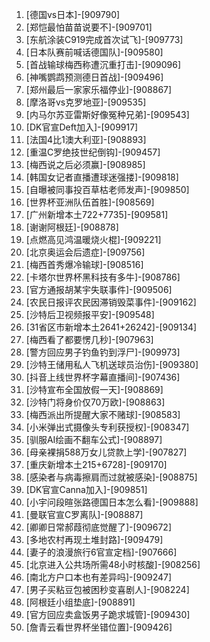 
1. [德国vs日本]-[909790]
1. [郑恺最怕苗苗说要不]-[909701]
1. [东航涂装C919完成首次试飞]-[909773]
1. [日本队赛前喊话德国队]-[909580]
1. [首战输球梅西称遭沉重打击]-[909096]
1. [神嘴鹦鹉预测德日首战]-[909496]
1. [郑州最后一家家乐福停业]-[908867]
1. [摩洛哥vs克罗地亚]-[909535]
1. [内马尔苏亚雷斯好像冤种兄弟]-[909543]
1. [DK官宣Deft加入]-[909917]
1. [法国4比1澳大利亚]-[908893]
1. [重温C罗绝技世纪倒钩]-[909457]
1. [梅西说之后必须赢]-[908985]
1. [韩国女记者直播遭球迷强搂]-[909818]
1. [自曝被同事投百草枯老师发声]-[909850]
1. [世界杯亚洲队伍首胜]-[908569]
1. [广州新增本土722+7735]-[909581]
1. [谢谢阿根廷]-[908878]
1. [点燃高见鸿温暖烧火棍]-[909221]
1. [北京奥运会后遗症]-[909756]
1. [梅西首秀爆冷输球]-[908516]
1. [卡塔尔世界杯黑科技有多牛]-[908786]
1. [官方通报胡某宇失联事件]-[909506]
1. [农民日报评农民因滞销毁菜事件]-[909162]
1. [沙特后卫视频报平安]-[909548]
1. [31省区市新增本土2641+26242]-[909134]
1. [梅西看了都要愣几秒]-[907963]
1. [警方回应男子钓鱼钓到浮尸]-[909973]
1. [沙特王储用私人飞机送球员治伤]-[909380]
1. [抖音上线世界杯字幕直播间]-[907436]
1. [沙特宣布全国放假一天]-[908869]
1. [沙特门将身价仅70万欧]-[908863]
1. [梅西派出所提醒大家不赌球]-[908583]
1. [小米弹出式摄像头专利获授权]-[908347]
1. [驯服AI绘画不翻车公式]-[908897]
1. [母亲裸捐588万女儿贷款上学]-[907827]
1. [重庆新增本土215+6728]-[909170]
1. [感染者与病毒擦肩而过就被感染]-[908875]
1. [DK官宣Canna加入]-[909851]
1. [小宇问段暄张路德国日本怎么看]-[909888]
1. [曼联官宣C罗离队]-[908887]
1. [卿卿日常郝葭彻底觉醒了]-[909672]
1. [多地农村再现土堆封路]-[909479]
1. [妻子的浪漫旅行6官宣定档]-[907666]
1. [北京进入公共场所需48小时核酸]-[908256]
1. [南北方户口本也有差异吗]-[909247]
1. [男子买粘豆包被困秒变喜剧人]-[908224]
1. [阿根廷小组垫底]-[908891]
1. [官方回应卖盒饭男子跪求城管]-[909430]
1. [詹青云看世界杯坐错位置]-[909426]